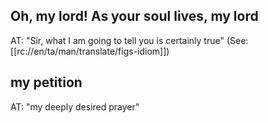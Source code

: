 ## Oh, my lord! As your soul lives, my lord ##

AT: "Sir, what I am going to tell you is certainly true" (See: [[rc://en/ta/man/translate/figs-idiom]])

## my petition ##

AT: "my deeply desired prayer"